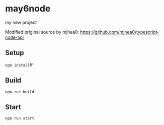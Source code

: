 # may6node

my new project

Modified original source by mjhea0: https://github.com/mjhea0/typescript-node-api

## Setup







`npm install`ff












## Build







`npm run build`





## Start

`npm run start`



